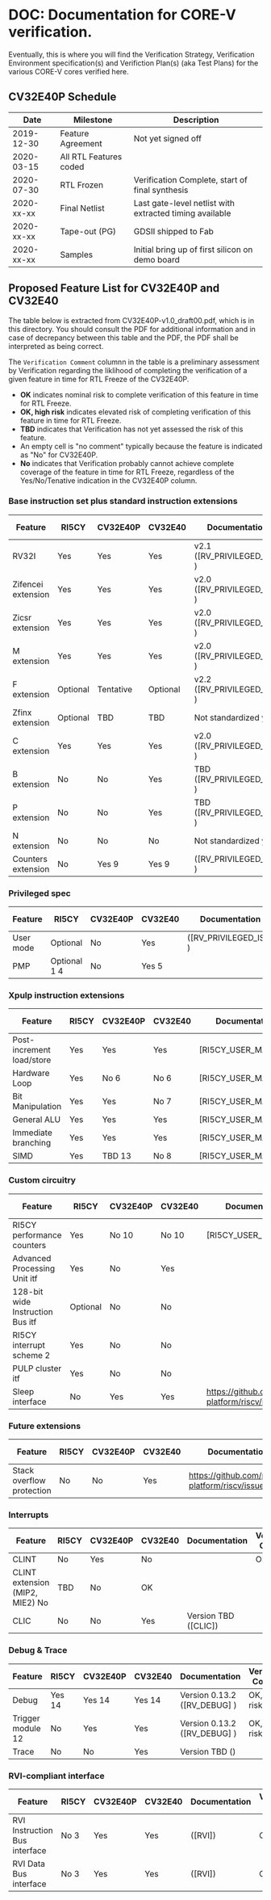 # DOC: Documentation for CORE-V verification.

Eventually, this is where you will find the Verification Strategy, Verification Environment
specification(s) and Verifiction Plan(s) (aka Test Plans) for the various CORE-V cores verified here.

## CV32E40P Schedule
| Date | Milestone | Description |
|------|-----------|-------------|
| 2019-12-30 | Feature Agreement | Not yet signed off |
| 2020-03-15 | All RTL Features coded | |
| 2020-07-30 | RTL Frozen | Verification Complete, start of final synthesis |
| 2020-xx-xx | Final Netlist | Last gate-level netlist with extracted timing available |
| 2020-xx-xx | Tape-out (PG) | GDSII shipped to Fab |
| 2020-xx-xx | Samples | Initial bring up of first silicon on demo board |

## Proposed Feature List for CV32E40P and CV32E40
The table below is extracted from CV32E40P-v1.0_draft00.pdf, which is in this directory.  You should consult the PDF for additional information and in case of decrepancy between this table and the PDF, the PDF shall be interpreted as being correct.

The `Verification Comment` columnn in the table is a preliminary assessment by Verification regarding the liklihood of completing the verification of a given feature in time for RTL Freeze of the CV32E40P.
- **OK** indicates nominal risk to complete verification of this feature in time for RTL Freeze.
- **OK, high risk** indicates elevated risk of completing verification of this feature in time for RTL Freeze.
- **TBD** indicates that Verification has not yet assessed the risk of this feature.
- An empty cell is "no comment" typically because the feature is indicated as "No" for CV32E40P.
- **No** indicates that Verification probably cannot achieve complete coverage of the feature in time for RTL Freeze, regardless of the Yes/No/Tenative indication in the CV32E40P column.

### Base instruction set plus standard instruction extensions

| Feature | RI5CY | CV32E40P | CV32E40 | Documentation | Verification Comment |
|---------|-------|----------|---------|---------------|----------------------|
| RV32I | Yes | Yes | Yes | v2.1 ([RV_PRIVILEGED_ISA] ) | OK |
| Zifencei extension | Yes | Yes | Yes | v2.0 ([RV_PRIVILEGED_ISA] ) | OK |
| Zicsr extension | Yes | Yes | Yes | v2.0 ([RV_PRIVILEGED_ISA] ) | OK |
| M extension | Yes | Yes | Yes | v2.0 ([RV_PRIVILEGED_ISA] ) | OK |
| F extension | Optional | Tentative | Optional | v2.2 ([RV_PRIVILEGED_ISA] ) | OK, high risk |
| Zfinx extension | Optional | TBD | TBD | Not standardized yet | OK |
| C extension | Yes | Yes | Yes | v2.0 ([RV_PRIVILEGED_ISA] ) | OK |
| B extension | No | No | Yes | TBD ([RV_PRIVILEGED_ISA] ) | |
| P extension | No | No | Yes | TBD ([RV_PRIVILEGED_ISA] ) | |
| N extension | No | No | No | Not standardized yet | |
| Counters extension | No | Yes 9 | Yes 9 | ([RV_PRIVILEGED_ISA] ) | OK |

### Privileged spec
| Feature | RI5CY | CV32E40P | CV32E40 | Documentation | Verification Comment |
|---------|-------|----------|---------|---------------|----------------------|
| User mode | Optional | No | Yes | ([RV_PRIVILEGED_ISA] ) | |
| PMP | Optional 1 4 | No | Yes 5 | | |

### Xpulp instruction extensions
| Feature | RI5CY | CV32E40P | CV32E40 | Documentation | Verification Comment |
|---------|-------|----------|---------|---------------|----------------------|
| Post-increment load/store | Yes | Yes | Yes | [RI5CY_USER_MANUAL] | OK |
| Hardware Loop | Yes | No 6 | No 6 | [RI5CY_USER_MANUAL] |  |
| Bit Manipulation | Yes | Yes | No 7 | [RI5CY_USER_MANUAL] | OK |
| General ALU | Yes | Yes | Yes | [RI5CY_USER_MANUAL] | OK |
| Immediate branching | Yes | Yes | Yes | [RI5CY_USER_MANUAL] | OK |
| SIMD | Yes | TBD 13 | No 8 | [RI5CY_USER_MANUAL] | OK |
### Custom circuitry
| Feature | RI5CY | CV32E40P | CV32E40 | Documentation | Verification Comment |
|---------|-------|----------|---------|---------------|----------------------|
| RI5CY performance counters | Yes | No 10 | No 10 | [RI5CY_USER_MANUAL] | |
| Advanced Processing Unit itf | Yes | No | Yes | | |
| 128-bit wide Instruction Bus itf | Optional | No | No | | |
| RI5CY interrupt scheme 2 | Yes | No | No | | |
| PULP cluster itf | Yes | No | No | | |
| Sleep interface | No | Yes | Yes | https://github.com/pulp-platform/riscv/issues/131 | TBD |
### Future extensions
| Feature | RI5CY | CV32E40P | CV32E40 | Documentation | Verification Comment |
|---------|-------|----------|---------|---------------|----------------------|
| Stack overflow protection | No | No | Yes | https://github.com/pulp-platform/riscv/issues/183 | |
### Interrupts
| Feature | RI5CY | CV32E40P | CV32E40 | Documentation | Verification Comment |
|---------|-------|----------|---------|---------------|----------------------|
| CLINT | No | Yes | No | | OK |
| CLINT extension (MIP2, MIE2) No | TBD | No | OK |
| CLIC | No | No | Yes | Version TBD ([CLIC]) | |
### Debug & Trace
| Feature | RI5CY | CV32E40P | CV32E40 | Documentation | Verification Comment |
|---------|-------|----------|---------|---------------|----------------------|
| Debug | Yes 14 | Yes 14 | Yes 14 | Version 0.13.2 ([RV_DEBUG] ) | OK, high risk |
| Trigger module 12 | No | Yes | Yes | Version 0.13.2 ([RV_DEBUG] ) | OK, high risk |
| Trace | No | No | Yes | Version TBD () | |
### RVI-compliant interface
| Feature | RI5CY | CV32E40P | CV32E40 | Documentation | Verification Comment |
|---------|-------|----------|---------|---------------|----------------------|
| RVI Instruction Bus interface | No 3 | Yes | Yes | ([RVI]) | OK |
| RVI Data Bus interface | No 3 | Yes | Yes | ([RVI]) | OK |

